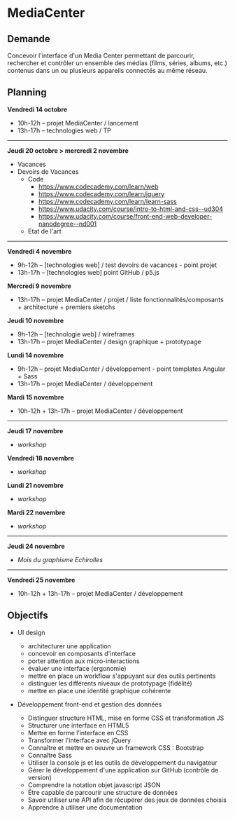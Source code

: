 # MediaCenter

## Demande

Concevoir l'interface d'un Media Center permettant de parcourir, rechercher et contrôler un ensemble des médias (films, séries, albums, etc.) contenus dans un ou plusieurs appareils connectés au même réseau.

## Planning

**Vendredi 14 octobre**
* 10h-12h – projet MediaCenter / lancement
* 13h-17h – technologies web / TP

---

**Jeudi 20 octobre > mercredi 2 novembre**
* Vacances
* Devoirs de Vacances
    * Code
        * https://www.codecademy.com/learn/web
        * https://www.codecademy.com/learn/jquery
        * https://www.codecademy.com/learn/learn-sass
        * https://www.udacity.com/course/intro-to-html-and-css--ud304
        * https://www.udacity.com/course/front-end-web-developer-nanodegree--nd001
    * Etat de l'art

---

**Vendredi 4 novembre**
* 9h-12h – [technologies web] / test devoirs de vacances - point projet
* 13h-17h – [technologies web] point GitHub / p5.js

**Mercredi 9 novembre**
* 13h-17h – projet MediaCenter / projet / liste fonctionnalités/composants + architecture + premiers sketchs

**Jeudi 10 novembre**
* 9h-12h – [technologie web] / wireframes
* 13h-17h – projet MediaCenter / design graphique + prototypage

**Lundi 14 novembre**
* 9h-12h – projet MediaCenter / développement - point templates Angular + Sass
* 13h-17h – projet MediaCenter / développement

**Mardi 15 novembre**
* 10h-12h + 13h-17h – projet MediaCenter / développement

---

**Jeudi 17 novembre**
* _workshop_

**Vendredi 18 novembre**
* _workshop_

**Lundi 21 novembre**
* _workshop_

**Mardi 22 novembre**
* _workshop_

---

**Jeudi 24 novembre**
* _Mois du graphisme Echirolles_

---

**Vendredi 25 novembre**
* 10h-12h + 13h-17h – projet MediaCenter / développement

## Objectifs

* UI design
    * architecturer une application
    * concevoir en composants d'interface
    * porter attention aux micro-interactions
    * évaluer une interface (ergonomie)
    * mettre en place un workflow s'appuyant sur des outils pertinents
    * distinguer les différents niveaux de prototypage (fidélité)
    * mettre en place une identité graphique cohérente

* Développement front-end et gestion des données
    * Distinguer structure HTML, mise en forme CSS et transformation JS
    * Structurer une interface en HTML5
    * Mettre en forme l’interface en CSS
    * Transformer l'interface avec jQuery
    * Connaître et mettre en oeuvre un framework CSS : Bootstrap
    * Connaître Sass
    * Utiliser la console js et les outils de développement du navigateur
    * Gérer le développement d'une application sur GitHub (contrôle de version)
    * Comprendre la notation objet javascript JSON
    * Être capable de parcourir une structure de données
    * Savoir utiliser une API afin de récupérer des jeux de données choisis
    * Apprendre à utiliser une documentation
